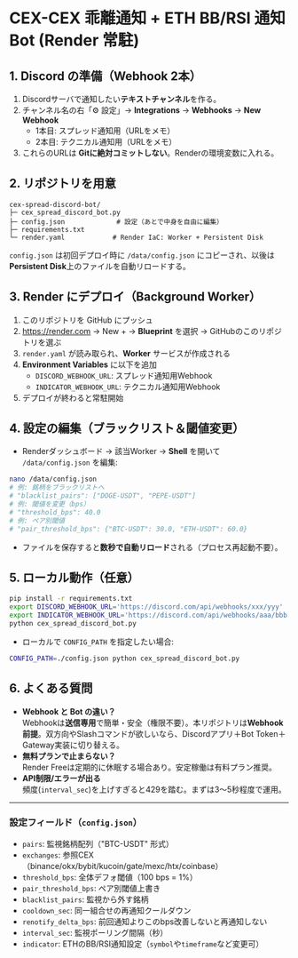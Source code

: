 # CEX-CEX 乖離通知 + ETH BB/RSI 通知 Bot (Render 常駐)

## 1. Discord の準備（Webhook 2本）
1) Discordサーバで通知したい**テキストチャンネル**を作る。  
2) チャンネル名の右「⚙️ 設定」→ **Integrations** → **Webhooks** → **New Webhook**  
   - 1本目: スプレッド通知用（URLをメモ）  
   - 2本目: テクニカル通知用（URLをメモ）  
3) これらのURLは **Gitに絶対コミットしない**。Renderの環境変数に入れる。

## 2. リポジトリを用意
```
cex-spread-discord-bot/
├─ cex_spread_discord_bot.py
├─ config.json             # 設定（あとで中身を自由に編集）
├─ requirements.txt
└─ render.yaml            # Render IaC: Worker + Persistent Disk
```
`config.json` は初回デプロイ時に `/data/config.json` にコピーされ、以後は**Persistent Disk**上のファイルを自動リロードする。

## 3. Render にデプロイ（Background Worker）
1) このリポジトリを GitHub にプッシュ  
2) https://render.com → New + → **Blueprint** を選択 → GitHubのこのリポジトリを選ぶ  
3) `render.yaml` が読み取られ、**Worker** サービスが作成される  
4) **Environment Variables** に以下を追加  
   - `DISCORD_WEBHOOK_URL`: スプレッド通知用Webhook  
   - `INDICATOR_WEBHOOK_URL`: テクニカル通知用Webhook  
5) デプロイが終わると常駐開始

## 4. 設定の編集（ブラックリスト＆閾値変更）
- Renderダッシュボード → 該当Worker → **Shell** を開いて `/data/config.json` を編集:
```bash
nano /data/config.json
# 例: 銘柄をブラックリストへ
# "blacklist_pairs": ["DOGE-USDT", "PEPE-USDT"]
# 例: 閾値を変更（bps）
# "threshold_bps": 40.0
# 例: ペア別閾値
# "pair_threshold_bps": {"BTC-USDT": 30.0, "ETH-USDT": 60.0}
```
- ファイルを保存すると**数秒で自動リロード**される（プロセス再起動不要）。

## 5. ローカル動作（任意）
```bash
pip install -r requirements.txt
export DISCORD_WEBHOOK_URL='https://discord.com/api/webhooks/xxx/yyy'
export INDICATOR_WEBHOOK_URL='https://discord.com/api/webhooks/aaa/bbb'
python cex_spread_discord_bot.py
```
- ローカルで `CONFIG_PATH` を指定したい場合:
```bash
CONFIG_PATH=./config.json python cex_spread_discord_bot.py
```

## 6. よくある質問
- **Webhook と Bot の違い？**  
  Webhookは**送信専用**で簡単・安全（権限不要）。本リポジトリは**Webhook前提**。双方向やSlashコマンドが欲しいなら、Discordアプリ＋Bot Token＋Gateway実装に切り替える。  
- **無料プランで止まらない？**  
  Render Freeは定期的に休眠する場合あり。安定稼働は有料プラン推奨。
- **API制限/エラーが出る**  
  頻度(`interval_sec`)を上げすぎると429を踏む。まずは3〜5秒程度で運用。

---

### 設定フィールド（`config.json`）
- `pairs`: 監視銘柄配列（"BTC-USDT" 形式）
- `exchanges`: 参照CEX（binance/okx/bybit/kucoin/gate/mexc/htx/coinbase）
- `threshold_bps`: 全体デフォ閾値（100 bps = 1%）
- `pair_threshold_bps`: ペア別閾値上書き
- `blacklist_pairs`: 監視から外す銘柄
- `cooldown_sec`: 同一組合せの再通知クールダウン
- `renotify_delta_bps`: 前回通知よりこのbps改善しないと再通知しない
- `interval_sec`: 監視ポーリング間隔（秒）
- `indicator`: ETHのBB/RSI通知設定（`symbol`や`timeframe`など変更可）
